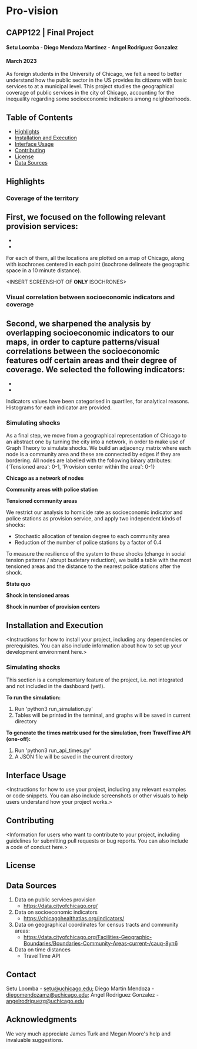 # Pro-vision
## CAPP122 | Final Project
#### Setu Loomba - Diego Mendoza Martinez - Angel Rodriguez Gonzalez
#### March 2023

As foreign students in the University of Chicago, we felt a need to better understand how the public sector in the US provides its citizens with basic services to at a municipal level. This project studies the geographical coverage of public services in the city of Chicago, accounting for the inequality regarding some socioeconomic indicators among neighborhoods.



## Table of Contents

- [Highlights](#highlights)
- [Installation and Execution](#installation-and-execution)
- [Interface Usage](#interface-usage)
- [Contributing](#contributing)
- [License](#license)
- [Data Sources](#data-sources)


## Highlights

### Coverage of the territory

First, we focused on the following relevant provision services:
  -
  -
  -

For each of them, all the locations are plotted on a map of Chicago, along with isochrones centered in each point (isochrone delineate the geographic space in a 10 minute distance).

<INSERT SCREENSHOT OF **ONLY** ISOCHRONES>


### Visual correlation between socioeconomic indicators and coverage
  
Second, we sharpened the analysis by overlapping socioeconomic indicators to our maps, in order to capture patterns/visual correlations between the socioeconomic features odf certain areas and their degree of coverage. We selected the following indicators:
  -
  -
  -

Indicators values have been categorised in quartiles, for analytical reasons. Histograms for each indicator are provided.


<INSERT SCREENSHOT OF THE WHOLE PICTURE>  


### Simulating shocks
  
As a final step, we move from a geographical representation of Chicago to an abstract one by turning the city into a network, in order to make use of Graph Theory to simulate shocks. We build an adjacency matrix where each node is a community area and these are connected by edges if they are bordering. All nodes are labelled with the following binary attributes: {'Tensioned area': 0-1, 'Provision center within the area': 0-1}

  **Chicago as a network of nodes**
<INSERT Graph_no_labels.JPG>
  
  **Community areas with police station**
<INSERT Graph_prov_labels.JPG>
  
  **Tensioned community areas**
<INSERT Graph_com_labels.JPG>
  
  
We restrict our analysis to homicide rate as socioeconomic indicator and police stations as provision service, and apply two independent kinds of shocks:
  - Stochastic allocation of tension degree to each community area
  - Reduction of the number of police stations by a factor of 0.4

  To measure the resilience of the system to these shocks (change in social tension patterns / abrupt budetary reduction), we build a table with the most tensioned areas and the distance to the nearest police stations after the shock.
  
  **Statu quo**
<INSERT Table_no_shock.JPG>
  
  **Shock in tensioned areas**
<INSERT Table_shock_tens.JPG>
  
  **Shock in number of provision centers**
<INSERT Table_shock_provs.JPG>


## Installation and Execution

<Instructions for how to install your project, including any dependencies or prerequisites. You can also include information about how to set up your development environment here.>
  
  
### Simulating shocks
  
This section is a complementary feature of the project, i.e. not integrated and not included in the dashboard (yet!).
  
**To run the simulation:**
  1. Run 'python3 run_simulation.py'
  2. Tables will be printed in the terminal, and graphs will be saved in current directory

**To generate the times matrix used for the simulation, from TravelTime API (one-off):**
  1. Run 'python3 run_api_times.py'
  2. A JSON file will be saved in the current directory
  

## Interface Usage

<Instructions for how to use your project, including any relevant examples or code snippets. You can also include screenshots or other visuals to help users understand how your project works.>

## Contributing

<Information for users who want to contribute to your project, including guidelines for submitting pull requests or bug reports. You can also include a code of conduct here.>

## License

<Information about the license under which your project is released. You can include a link to the license file if you have one.>

## Data Sources
1. Data on public services provision
    - https://data.cityofchicago.org/
2. Data on socioeconomic indicators
    - https://chicagohealthatlas.org/indicators/
3. Data on geographical coordinates for census tracts and community areas:
    - https://data.cityofchicago.org/Facilities-Geographic-Boundaries/Boundaries-Community-Areas-current-/cauq-8yn6
5. Data on time distances
    - TravelTime API


## Contact

Setu Loomba - setu@uchicago.edu;
Diego Martin Mendoza - diegomendozamz@uchicago.edu;
Angel Rodriguez Gonzalez - angelrodriguezg@uchicago.edu

## Acknowledgments

We very much appreciate James Turk and Megan Moore's help and invaluable suggestions.
